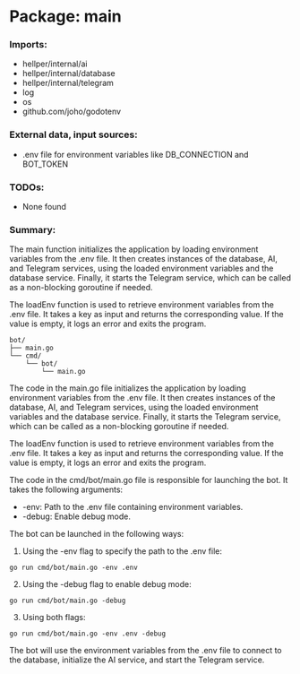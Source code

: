 # Package: main

### Imports:
- hellper/internal/ai
- hellper/internal/database
- hellper/internal/telegram
- log
- os
- github.com/joho/godotenv

### External data, input sources:
- .env file for environment variables like DB_CONNECTION and BOT_TOKEN

### TODOs:
- None found

### Summary:
The main function initializes the application by loading environment variables from the .env file. It then creates instances of the database, AI, and Telegram services, using the loaded environment variables and the database service. Finally, it starts the Telegram service, which can be called as a non-blocking goroutine if needed.

The loadEnv function is used to retrieve environment variables from the .env file. It takes a key as input and returns the corresponding value. If the value is empty, it logs an error and exits the program.

```
bot/
├── main.go
└── cmd/
    └── bot/
        └── main.go
```

The code in the main.go file initializes the application by loading environment variables from the .env file. It then creates instances of the database, AI, and Telegram services, using the loaded environment variables and the database service. Finally, it starts the Telegram service, which can be called as a non-blocking goroutine if needed.

The loadEnv function is used to retrieve environment variables from the .env file. It takes a key as input and returns the corresponding value. If the value is empty, it logs an error and exits the program.

The code in the cmd/bot/main.go file is responsible for launching the bot. It takes the following arguments:

- -env: Path to the .env file containing environment variables.
- -debug: Enable debug mode.

The bot can be launched in the following ways:

1. Using the -env flag to specify the path to the .env file:

```
go run cmd/bot/main.go -env .env
```

2. Using the -debug flag to enable debug mode:

```
go run cmd/bot/main.go -debug
```

3. Using both flags:

```
go run cmd/bot/main.go -env .env -debug
```

The bot will use the environment variables from the .env file to connect to the database, initialize the AI service, and start the Telegram service.

